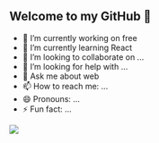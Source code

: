 ## Welcome to my GitHub 👋

- 🔭 I’m currently working on free
- 🌱 I’m currently learning React
- 👯 I’m looking to collaborate on ...
- 🤔 I’m looking for help with ...
- 💬 Ask me about web
- 📫 How to reach me: ...
- 😄 Pronouns: ...
- ⚡ Fun fact: ...

<img align="center" src="https://github-readme-stats.vercel.app/api/top-langs/?username=JsonFish&locale=cn&line_height=33&theme=radical&langs_count=3"/>

